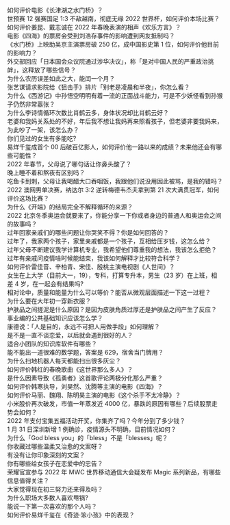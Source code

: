 如何评价电影《长津湖之水门桥》？  
世预赛 12 强赛国足 1:3 不敌越南，彻底无缘 2022 世界杯，如何评价本场比赛？  
如何评价姜昆、戴志诚在 2022 年春晚表演的相声《欢乐方言》？  
电影《四海》的票房会受到刘浩存事件的影响遭到网友抵制吗？  
《水门桥》上映助吴京主演票房破 250 亿，成中国影史第 1 位，如何评价他目前的影响力？  
外交部回应「日本国会众议院通过涉华决议」，称「是对中国人民的严重政治挑衅」，这释放了哪些信号？  
为什么农历误差如此之大，能闰一个月？  
张艺谋请求影院给《狙击手》排片「别老是凌晨和半夜」，你怎么看？  
为什么《西游记》中孙悟空明明有着一流的正面战斗能力，可是不少妖怪看到孙猴子仍然非常嚣张？  
为什么李诗情循环次数比肖鹤云多，身体状况却比肖鹤云好？  
老婆和我妈关系处的不好，年后我不想让我妈再来照看孩子，但老婆非要我妈来，为此吵了一架，该怎么办？  
你们见过的女生有多能吃?  
易烊千玺成首个 00 后破百亿影人，如何评价他一路以来的成绩？未来他还会有哪些可能性？  
2022 年春节，父母说了哪句话让你鼻头酸了？  
晚上睡不着和熬夜有区别吗？  
吃鱼卡到刺，父母让我喝醋大口吞咽饭，我跟他们说没用因此被骂，是我的错吗？  
2022 澳网男单决赛，纳达尔 3:2 逆转梅德韦杰夫拿到第 21 次大满贯冠军，如何评价这场比赛？  
为什么《开端》的结局完全不解释循环的来源？  
2022 北京冬季奥运会就要来了，你能分享一下你或者身边的普通人和奥运会之间的故事吗？  
过年回家亲戚们的哪些问题让你哭笑不得？你是如何回答的？  
过年了，我家两个孩子，家里亲戚都是一个孩子，互相给压岁钱，这怎么给？  
过年父母不断建议我学计算机专业，我希望他们尊重我的想法，我该怎么拒绝？  
过年有亲戚问疫情啥时候能结束，我该如何解释才比较符合科学？  
如何评价雷佳音、辛柏青、宋佳、殷桃主演电视剧《人世间》？  
女生在上大学（目前大一，19），专科，打算专升本，男生（23 岁）在上班，相差 4 岁，在一起会有结果吗?  
相对论中，质量和能量为什么可以等价？能否从微观层面描述一下这一过程？  
为什么要在大年初一穿新衣服？  
护肤品之间搓泥是什么原因？是因为皮肤角质过厚还是护肤品之间产生了反应？  
事业编的公共基础知识应该怎么学？  
康德说：「人是目的，永远不可把人用做手段」如何理解？  
是不是一直不谈恋爱，以后就会遇到很好的人？  
适合小团队的知识库软件有哪些？  
能不能出一道很难的数学题，答案是 629，宿舍当门牌用？  
为什么扫地机器人每天都能扫出很多灰尘？  
如何评价韩红的春晚歌曲《这世界那么多人》？  
是什么因素导致《孤勇者》这首歌评论两极分化那么严重？  
如何评价韩寒执导，刘昊然、沈腾等主演的电影《四海》？  
如何评价马丽、魏翔、陈明昊主演的电影《这个杀手不太冷静》？  
小米股价再次破发，市值一年蒸发近 4000 亿，暴跌的原因有哪些？后续股票走势会如何？  
2022 年支付宝集五福活动开奖，你集齐了吗？今年分到了多少钱？  
1 月 31 日深圳新增 1 例确诊，疫情源头不明确，目前情况如何？  
为什么「God bless you」的「bless」不是「blesses」呢？  
你收藏过哪些温柔又治愈的文案呀？  
有没有让你印象深刻的文案？  
你有哪些给女孩子在恋爱中的忠告？  
荣耀官宣参与 2022 年 MWC 世界移动通信大会疑发布 Magic 系列新品，有哪些信息值得关注？  
大家觉得现在初三努力还来得及吗？  
为什么职场大多数人喜欢甩锅?  
能说一下第一次喜欢的那个人吗？  
如何评价易烊千玺在《奇迹·笨小孩》中的表现？  
